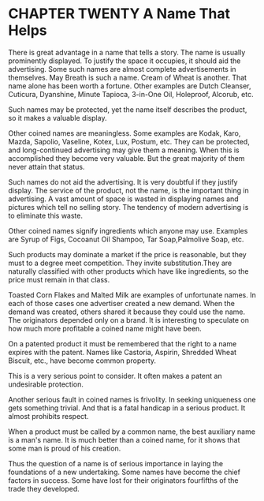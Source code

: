 # CHAPTER TWENTY A Name That Helps




There is great advantage in a name that tells a story. The name is usually prominently displayed. To justify the space it occupies, it
should aid the advertising. Some such names are almost complete advertisements in themselves. May Breath is such a name. Cream of
Wheat is another. That name alone has been worth a fortune. Other examples are Dutch Cleanser, Cuticura, Dyanshine, Minute Tapioca,
3-in-One Oil, Holeproof, Alcorub, etc.

Such names may be protected, yet the name itself describes the product, so it makes a valuable display.

Other coined names are meaningless. Some examples are Kodak, Karo, Mazda, Sapolio, Vaseline, Kotex, Lux, Postum, etc. They can
be protected, and long-continued advertising may give them a meaning. When this is accomplished they become very valuable. But
the great majority of them never attain that status.

Such names do not aid the advertising. It is very doubtful if they justify display. The service of the product, not the name, is the
important thing in advertising. A vast amount of space is wasted in displaying names and pictures which tell no selling story. The
tendency of modern advertising is to eliminate this waste.

Other coined names signify ingredients which anyone may use. Examples are Syrup of Figs, Cocoanut Oil Shampoo, Tar Soap,Palmolive Soap, etc.

Such products may dominate a market if the price is reasonable, but they must to a degree meet competition. They invite substitution.They are naturally classified with other products which have like
ingredients, so the price must remain in that class.

Toasted Corn Flakes and Malted Milk are examples of unfortunate names. In each of those cases one advertiser created a new demand.
When the demand was created, others shared it because they could use the name. The originators depended only on a brand. It is
interesting to speculate on how much more profitable a coined name might have been.

On a patented product it must be remembered that the right to a name expires with the patent. Names like Castoria, Aspirin, Shredded
Wheat Biscuit, etc., have become common property.

This is a very serious point to consider. It often makes a patent an undesirable protection.

Another serious fault in coined names is frivolity. In seeking uniqueness one gets something trivial. And that is a fatal handicap in
a serious product. It almost prohibits respect.

When a product must be called by a common name, the best auxiliary name is a man's name. It is much better than a coined name,
for it shows that some man is proud of his creation.

Thus the question of a name is of serious importance in laying the foundations of a new undertaking. Some names have become the
chief factors in success. Some have lost for their originators fourfifths of the trade they developed.



